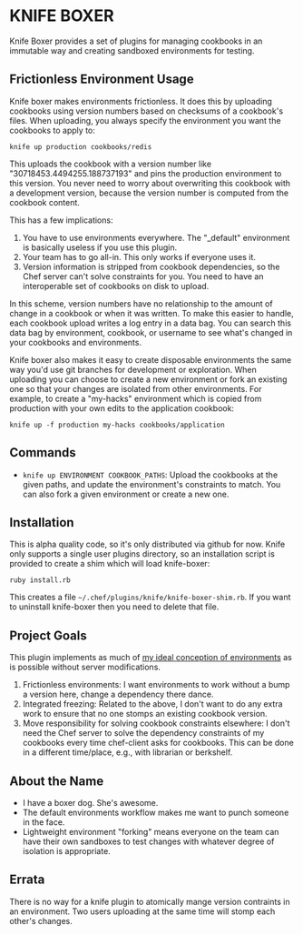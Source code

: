 # KNIFE BOXER

Knife Boxer provides a set of plugins for managing cookbooks in an
immutable way and creating sandboxed environments for testing.

## Frictionless Environment Usage

Knife boxer makes environments frictionless. It does this by uploading
cookbooks using version numbers based on checksums of a cookbook's
files. When uploading, you always specify the environment you want the
cookbooks to apply to:

    knife up production cookbooks/redis

This uploads the cookbook with a version number like
"30718453.4494255.188737193" and pins the production environment to this
version. You never need to worry about overwriting this cookbook with a
development version, because the version number is computed from the
cookbook content.

This has a few implications:

1. You have to use environments everywhere. The "_default" environment
   is basically useless if you use this plugin.
2. Your team has to go all-in. This only works if everyone uses it.
3. Version information is stripped from cookbook dependencies, so the
   Chef server can't solve constraints for you. You need to have an
   interoperable set of cookbooks on disk to upload.

In this scheme, version numbers have no relationship to the amount of
change in a cookbook or when it was written. To make this easier to
handle, each cookbook upload writes a log entry in a data bag. You can
search this data bag by environment, cookbook, or username to see what's
changed in your cookbooks and environments.

Knife boxer also makes it easy to create disposable environments the
same way you'd use git branches for development or exploration. When
uploading you can choose to create a new environment or fork an existing
one so that your changes are isolated from other environments. For
example, to create a "my-hacks" environment which is copied from
production with your own edits to the application cookbook:

    knife up -f production my-hacks cookbooks/application

## Commands

* `knife up ENVIRONMENT COOKBOOK_PATHS`: Upload the cookbooks at the
given paths, and update the environment's constraints to match. You can
also fork a given environment or create a new one.

## Installation

This is alpha quality code, so it's only distributed via github for now.
Knife only supports a single user plugins directory, so an installation
script is provided to create a shim which will load knife-boxer:

    ruby install.rb

This creates a file `~/.chef/plugins/knife/knife-boxer-shim.rb`. If you
want to uninstall knife-boxer then you need to delete that file.

## Project Goals

This plugin implements as much of [my ideal conception of environments](https://gist.github.com/danielsdeleo/7c55ebe39639928134df)
as is possible without server modifications.

1. Frictionless environments: I want environments to work without
   a bump a version here, change a dependency there dance.
2. Integrated freezing: Related to the above, I don't want to do any
   extra work to ensure that no one stomps an existing cookbook version.
3. Move responsibility for solving cookbook constraints elsewhere: I
   don't need the Chef server to solve the dependency constraints of my
   cookbooks every time chef-client asks for cookbooks. This can be done
   in a different time/place, e.g., with librarian or berkshelf.

## About the Name

* I have a boxer dog. She's awesome.
* The default environments workflow makes me want to punch someone in
  the face.
* Lightweight environment "forking" means everyone on the team can have
  their own sandboxes to test changes with whatever degree of isolation
  is appropriate.


## Errata

There is no way for a knife plugin to atomically mange version
contraints in an environment. Two users uploading at the same time will
stomp each other's changes.


